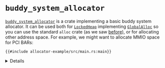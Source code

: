 # `buddy_system_allocator`

[`buddy_system_allocator`][1] is a crate implementing a basic buddy system 
allocator. It can be used both for [`LockedHeap`][2] implementing
[`GlobalAlloc`][3] so you can use the standard `alloc` crate (as we saw
[before][4]), or for allocating other address space. For example, we might want
to allocate MMIO space for PCI BARs:

<!-- mdbook-xgettext: skip -->

```rust,editable,compile_fail
{{#include allocator-example/src/main.rs:main}}
```

<details>

- PCI BARs always have alignment equal to their size.
- Run the example with `cargo run` under
  `src/bare-metal/useful-crates/allocator-example/`. (It won't run in the
  Playground because of the crate dependency.)

</details>

[1]: https://crates.io/crates/buddy_system_allocator
[2]: https://docs.rs/buddy_system_allocator/0.9.0/buddy_system_allocator/struct.LockedHeap.html
[3]: https://doc.rust-lang.org/core/alloc/trait.GlobalAlloc.html
[4]: ../alloc.md
